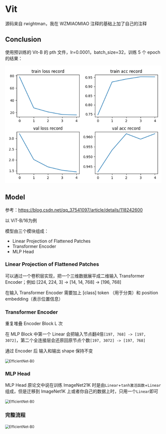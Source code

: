# Vit

源码来自 rwightman，我在 WZMIAOMIAO 注释的基础上加了自己的注释

## Conclusion

使用预训练的 Vit-B 的 pth 文件，lr=0.0001，batch_size=32，训练 5 个 epoch 的结果：

![](./output/result.png)

## Model

参考：https://blog.csdn.net/qq_37541097/article/details/118242600

以 ViT-B/16为例

模型由三个模块组成：

-   Linear Projection of Flattened Patches
-   Transformer Encoder
-   MLP Head

### Linear Projection of Flattened Patches

可以通过一个卷积层实现，把一个三维数据展平成二维输入 Transformer Encoder；例如 [224, 224, 3] -> [14, 14, 768] -> [196, 768]

在输入 Transformer Encoder 需要加上 [class] token （用于分类）和 position embedding（表示位置信息）

### Transformer Encoder

重复堆叠 Encoder Block L 次

在 MLP Block 中第一个 Linear 会把输入节点翻4倍`[197, 768] -> [197, 3072]`，第二个全连接层会还原回原节点个数`[197, 3072] -> [197, 768]` 

通过 Encoder 后 输入和输出 shape 保持不变

<img src="https://cdn.jsdelivr.net/gh/hucorz/image-processing-by-dl/img/classification/Vit_1.png" alt="EfficientNet-B0" style="zoom: 80%;" />

### MLP Head

MLP Head 原论文中说在训练 ImageNet21K 时是由`Linear`+`tanh激活函数`+`Linear`组成，但是迁移到 ImageNet1K 上或者你自己的数据上时，只用一个`Linear`即可

<img src="https://cdn.jsdelivr.net/gh/hucorz/image-processing-by-dl/img/classification/Vit_2.png" alt="EfficientNet-B0" style="zoom: 80%;" />

### 完整流程

<img src="https://cdn.jsdelivr.net/gh/hucorz/image-processing-by-dl/img/classification/Vit_3.png" alt="EfficientNet-B0" style="zoom: 80%;" />